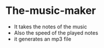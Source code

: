 # The-music-maker
- It takes the notes of the music 
- Also the speed of the played notes
- it generates an mp3 file
